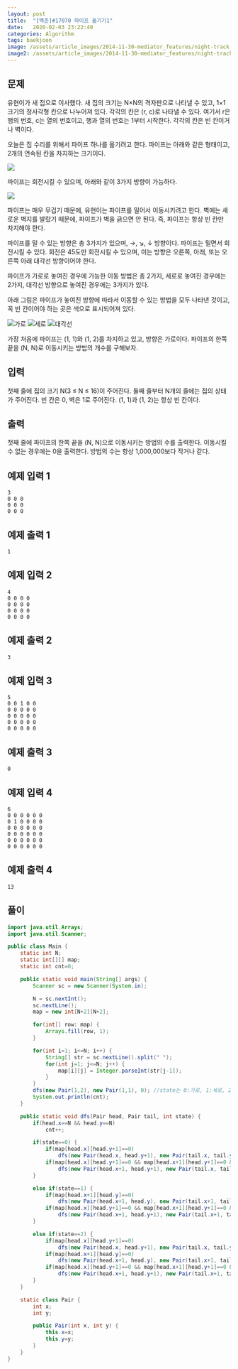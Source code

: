 ```yaml
---
layout: post
title:  "[백준]#17070 파이프 옮기기1"
date:   2020-02-03 23:22:40
categories: Algorithm
tags: baekjoon
image: /assets/article_images/2014-11-30-mediator_features/night-track.JPG
image2: /assets/article_images/2014-11-30-mediator_features/night-track-mobile.JPG
---
```


문제
--------------------

유현이가 새 집으로 이사했다. 새 집의 크기는 N×N의 격자판으로 나타낼 수 있고, 1×1크기의 정사각형 칸으로 나누어져 있다. 각각의 칸은 (r, c)로 나타낼 수 있다. 여기서 r은 행의 번호, c는 열의 번호이고, 행과 열의 번호는 1부터 시작한다. 각각의 칸은 빈 칸이거나 벽이다.

오늘은 집 수리를 위해서 파이프 하나를 옮기려고 한다. 파이프는 아래와 같은 형태이고, 2개의 연속된 칸을 차지하는 크기이다.

![](https://upload.acmicpc.net/3ceac594-87df-487d-9152-c532f7136e1e/-/preview/)

파이프는 회전시킬 수 있으며, 아래와 같이 3가지 방향이 가능하다.

![](https://upload.acmicpc.net/b29efafa-dbae-4522-809c-76d5c184a231/-/preview/)

파이프는 매우 무겁기 때문에, 유현이는 파이프를 밀어서 이동시키려고 한다. 벽에는 새로운 벽지를 발랐기 때문에, 파이프가 벽을 긁으면 안 된다. 즉, 파이프는 항상 빈 칸만 차지해야 한다.

파이프를 밀 수 있는 방향은 총 3가지가 있으며, →, ↘, ↓ 방향이다. 파이프는 밀면서 회전시킬 수 있다. 회전은 45도만 회전시킬 수 있으며, 미는 방향은 오른쪽, 아래, 또는 오른쪽 아래 대각선 방향이어야 한다.

파이프가 가로로 놓여진 경우에 가능한 이동 방법은 총 2가지, 세로로 놓여진 경우에는 2가지, 대각선 방향으로 놓여진 경우에는 3가지가 있다.

아래 그림은 파이프가 놓여진 방향에 따라서 이동할 수 있는 방법을 모두 나타낸 것이고, 꼭 빈 칸이어야 하는 곳은 색으로 표시되어져 있다.

![가로](https://upload.acmicpc.net/0f445b26-4e5b-4169-8a1a-89c9e115907e/-/preview/)
![세로](https://upload.acmicpc.net/045d071f-0ea2-4ab5-a8db-61c215e7e7b7/-/preview/)
![대각선](https://upload.acmicpc.net/ace5e982-6a52-4982-b51d-6c33c6b742bf/-/preview/)

가장 처음에 파이프는 (1, 1)와 (1, 2)를 차지하고 있고, 방향은 가로이다. 파이프의 한쪽 끝을 (N, N)로 이동시키는 방법의 개수를 구해보자.

입력
---------------------------

첫째 줄에 집의 크기 N(3 ≤ N ≤ 16)이 주어진다. 둘째 줄부터 N개의 줄에는 집의 상태가 주어진다. 빈 칸은 0, 벽은 1로 주어진다. (1, 1)과 (1, 2)는 항상 빈 칸이다.

출력
----------------

첫째 줄에 파이프의 한쪽 끝을 (N, N)으로 이동시키는 방법의 수를 출력한다. 이동시킬 수 없는 경우에는 0을 출력한다. 방법의 수는 항상 1,000,000보다 작거나 같다.

예제 입력 1 
----------------------

```
3
0 0 0
0 0 0
0 0 0
```

예제 출력 1 
------------------------

```
1
```

예제 입력 2
----------------------

```
4
0 0 0 0
0 0 0 0
0 0 0 0
0 0 0 0
```

예제 출력 2
------------------------

```
3
```

예제 입력 3
----------------------

```
5
0 0 1 0 0
0 0 0 0 0
0 0 0 0 0
0 0 0 0 0
0 0 0 0 0
```

예제 출력 3
------------------------

```
0
```

예제 입력 4
----------------------

```
6
0 0 0 0 0 0
0 1 0 0 0 0
0 0 0 0 0 0
0 0 0 0 0 0
0 0 0 0 0 0
0 0 0 0 0 0
```

예제 출력 4
------------------------

```
13
```

풀이
--------------------------

```java
import java.util.Arrays;
import java.util.Scanner;

public class Main {
    static int N;
    static int[][] map;
    static int cnt=0;

    public static void main(String[] args) {
        Scanner sc = new Scanner(System.in);

        N = sc.nextInt();
        sc.nextLine();
        map = new int[N+2][N+2];

        for(int[] row: map) {
            Arrays.fill(row, 1);
        }

        for(int i=1; i<=N; i++) {
            String[] str = sc.nextLine().split(" ");
            for(int j=1; j<=N; j++) {
                map[i][j] = Integer.parseInt(str[j-1]);
            }
        }
        dfs(new Pair(1,2), new Pair(1,1), 0); //state는 0:가로, 1:세로, 2:대각선 상태
        System.out.println(cnt);
    }

    public static void dfs(Pair head, Pair tail, int state) {
        if(head.x==N && head.y==N)
            cnt++;

        if(state==0) {
            if(map[head.x][head.y+1]==0)
                dfs(new Pair(head.x, head.y+1), new Pair(tail.x, tail.y+1), 0);
            if(map[head.x][head.y+1]==0 && map[head.x+1][head.y+1]==0 && map[head.x+1][head.y]==0)
                dfs(new Pair(head.x+1, head.y+1), new Pair(tail.x, tail.y+1), 2);
        }

        else if(state==1) {
            if(map[head.x+1][head.y]==0)
                dfs(new Pair(head.x+1, head.y), new Pair(tail.x+1, tail.y), 1);
            if(map[head.x][head.y+1]==0 && map[head.x+1][head.y+1]==0 && map[head.x+1][head.y]==0)
                dfs(new Pair(head.x+1, head.y+1), new Pair(tail.x+1, tail.y), 2);
        }

        else if(state==2) {
            if(map[head.x][head.y+1]==0)
                dfs(new Pair(head.x, head.y+1), new Pair(tail.x, tail.y+1), 0);
            if(map[head.x+1][head.y]==0)
                dfs(new Pair(head.x+1, head.y), new Pair(tail.x+1, tail.y), 1);
            if(map[head.x][head.y+1]==0 && map[head.x+1][head.y+1]==0 && map[head.x+1][head.y]==0)
                dfs(new Pair(head.x+1, head.y+1), new Pair(tail.x+1, tail.y+1), 2);
        }
    }

    static class Pair {
        int x;
        int y;

        public Pair(int x, int y) {
            this.x=x;
            this.y=y;
        }
    }
}
```
